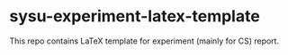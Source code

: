 # sysu-experiment-latex-template
This repo contains LaTeX template for experiment (mainly for CS) report.
